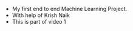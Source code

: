 + My first end to end Machine Learning Project. 
+ With help of Krish Naik
+ This is part of video 1 

